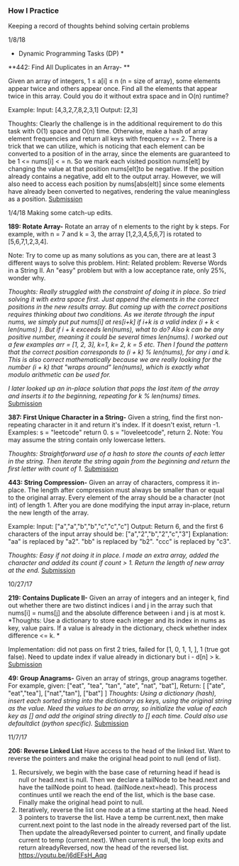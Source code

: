 ### How I Practice ###
Keeping a record of thoughts behind solving certain problems

1/8/18
* Dynamic Programming Tasks (DP) * 

**442: Find All Duplicates in an Array- **

Given an array of integers, 1 ≤ a[i] ≤ n (n = size of array), some elements appear twice and others appear once.
Find all the elements that appear twice in this array. Could you do it without extra space and in O(n) runtime?

Example:
Input:
[4,3,2,7,8,2,3,1]
Output:
[2,3]

Thoughts: Clearly the challenge is in the additional requirement to do this task with O(1) space and O(n) time. Otherwise, make a hash of array element frequencies and return all keys with frequency == 2. There is a trick that we can utilize, which is noticing that each element can be converted to a position of in the array, since the elements are guaranteed to be
1 <= nums[i] < = n. So we mark each visited position nums[elt] by changing the value at that position nums[elt]to be negative. If the position already contains a negative, add elt to the output array. However, we will also need to access each position by nums[abs(elt)] since some elements have already been converted to negatives, rendering the value meaningless as a position. [Submission](https://github.com/kanglicheng/python-leetcode/blob/mySolutions/Kangli/Arrays/findAllDuplicates)

1/4/18 Making some catch-up edits.

**189: Rotate Array-**
Rotate an array of n elements to the right by k steps.
For example, with n = 7 and k = 3, the array [1,2,3,4,5,6,7] is rotated to [5,6,7,1,2,3,4].

Note:
Try to come up as many solutions as you can, there are at least 3 different ways to solve this problem.
Hint: Related problem: Reverse Words in a String II. An "easy" problem but with a low acceptance rate, only 25%, wonder why.

*Thoughts: Really struggled with the constraint of doing it in place. So tried solving it with extra space first. 
Just append the elements in the correct positions in the new results array. But coming up with the correct positions requires thinking about two conditions. As we iterate through the input nums, we simply put put nums[i] at res[i+k] if i+k is a valid index (i + k < len(nums) ). But if i + k exceeds len(nums), what to do? Also k can be any positive number, meaning it could be several times len(nums). I worked out a few examples arr = [1, 2, 3], k=1, k= 2, k = 5 etc. Then I found the pattern that the correct position corresponds to (i + k) % len(nums), for any i and k. This is also correct mathematically because we are really looking for the number (i + k) that "wraps around" len(nums), which is exactly what modulo arithmetic can be used for.*

*I later looked up an in-place solution that pops the last item of the array and inserts it to the beginning, repeating for k % len(nums) times.* 
[Submission](https://github.com/kanglicheng/python-leetcode/blob/mySolutions/Kangli/Arrays/rotateArray.py)


**387: First Unique Character in a String-**
Given a string, find the first non-repeating character in it and return it's index. If it doesn't exist, return -1.
Examples:
s = "leetcode"
return 0.
s = "loveleetcode",
return 2.
Note: You may assume the string contain only lowercase letters.

*Thoughts: Straightforward use of a hash to store the counts of each letter in the string. Then iterate the string again from the beginning and return the first letter with count of 1.*
[Submission](https://github.com/kanglicheng/python-leetcode/blob/mySolutions/Kangli/Strings/firstUniqueChar.py)

**443: String Compression-** Given an array of characters, compress it in-place. The length after compression must always be smaller than or equal to the original array. Every element of the array should be a character (not int) of length 1. After you are done modifying the input array in-place, return the new length of the array.

Example: 
Input:
["a","a","b","b","c","c","c"]
Output:
Return 6, and the first 6 characters of the input array should be: ["a","2","b","2","c","3"]
Explanation:
"aa" is replaced by "a2". "bb" is replaced by "b2". "ccc" is replaced by "c3".

*Thoughts: Easy if not doing it in place. I made an extra array, added the character and added its count
if count > 1. Return the length of new array at the end.*
[Submission](https://github.com/kanglicheng/python-leetcode/blob/mySolutions/Kangli/Strings/stringCompression.py)

10/27/17

**219: Contains Duplicate II-** Given an array of integers and an integer k, find out whether there are two distinct indices i and j in the array such that nums[i] = nums[j] and the absolute difference between i and j is at most k.
*Thoughts:
Use a dictionary to store each integer and its index in nums as key, value pairs. 
If a value is already in the dictionary, check whether index difference <= k. *

Implementation: did not pass on first 2 tries, failed for [1, 0, 1, 1, ], 1 (true got false). Need to update
index if value already in dictionary but i - d[n] > k.
[Submission](https://github.com/kanglicheng/python-leetcode/blob/mySolutions/Kangli/Hash%20Table/containsDuplicate_II.py)

**49: Group Anagrams-** Given an array of strings, group anagrams together.
For example, given: ["eat", "tea", "tan", "ate", "nat", "bat"], 
Return:
[
  ["ate", "eat","tea"],
  ["nat","tan"],
  ["bat"]
]
*Thoughts: Using a dictionary (hash), insert each sorted string into the dictionary as keys, using the original string as the value. Need the values to be an array, so initialize the value of each key as [] and add the original string directly to [] each time. Could also use defaultdict (python specific).*
[Submission](https://github.com/kanglicheng/python-leetcode/blob/mySolutions/Kangli/Hash%20Table/group_anagrams.py)

11/7/17

**206: Reverse Linked List**
Have access to the head of the linked list. Want to reverse the pointers and make the original head point to null (end of list). 
1) Recursively, we begin with the base case of returning head if head is null or head.next is null.
Then we declare a tailNode to be head.next and have the tailNode point to head. (tailNode.next=head). This process continues until we reach the end of the list, which is the base case. Finally make the original head point to null. 
2) Iteratively, reverse the list one node at a time starting at the head. Need 3 pointers to traverse the list. Have a temp be current.next, then make current.next point to the last node in the already reversed part of the list. Then update the alreadyReversed pointer to current, and finally update current to temp (current.next). When current is null, the loop exits and return alreadyReversed, now the head of the reversed list. 
https://youtu.be/j6dEFsH_Aqg 
